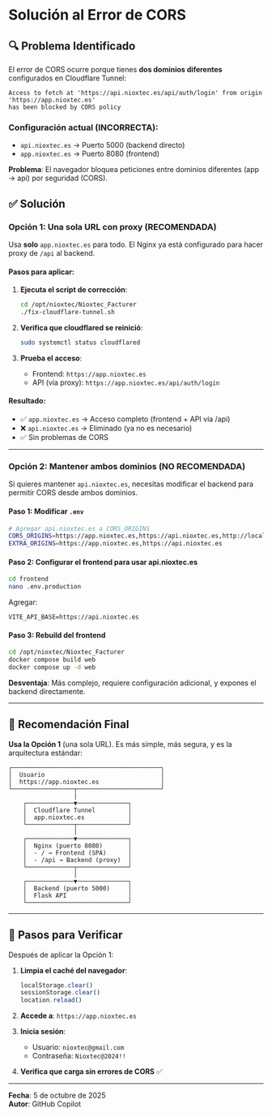 # Solución al Error de CORS

## 🔍 Problema Identificado

El error de CORS ocurre porque tienes **dos dominios diferentes** configurados en Cloudflare Tunnel:

```
Access to fetch at 'https://api.nioxtec.es/api/auth/login' from origin 'https://app.nioxtec.es' 
has been blocked by CORS policy
```

### Configuración actual (INCORRECTA):
- `api.nioxtec.es` → Puerto 5000 (backend directo)
- `app.nioxtec.es` → Puerto 8080 (frontend)

**Problema**: El navegador bloquea peticiones entre dominios diferentes (app → api) por seguridad (CORS).

## ✅ Solución

### Opción 1: Una sola URL con proxy (RECOMENDADA)

Usa **solo** `app.nioxtec.es` para todo. El Nginx ya está configurado para hacer proxy de `/api` al backend.

#### Pasos para aplicar:

1. **Ejecuta el script de corrección**:
   ```bash
   cd /opt/nioxtec/Nioxtec_Facturer
   ./fix-cloudflare-tunnel.sh
   ```

2. **Verifica que cloudflared se reinició**:
   ```bash
   sudo systemctl status cloudflared
   ```

3. **Prueba el acceso**:
   - Frontend: `https://app.nioxtec.es`
   - API (vía proxy): `https://app.nioxtec.es/api/auth/login`

#### Resultado:
- ✅ `app.nioxtec.es` → Acceso completo (frontend + API vía /api)
- ❌ `api.nioxtec.es` → Eliminado (ya no es necesario)
- ✅ Sin problemas de CORS

---

### Opción 2: Mantener ambos dominios (NO RECOMENDADA)

Si quieres mantener `api.nioxtec.es`, necesitas modificar el backend para permitir CORS desde ambos dominios.

#### Paso 1: Modificar `.env`

```bash
# Agregar api.nioxtec.es a CORS_ORIGINS
CORS_ORIGINS=https://app.nioxtec.es,https://api.nioxtec.es,http://localhost:8080
EXTRA_ORIGINS=https://app.nioxtec.es,https://api.nioxtec.es
```

#### Paso 2: Configurar el frontend para usar api.nioxtec.es

```bash
cd frontend
nano .env.production
```

Agregar:
```env
VITE_API_BASE=https://api.nioxtec.es
```

#### Paso 3: Rebuild del frontend

```bash
cd /opt/nioxtec/Nioxtec_Facturer
docker compose build web
docker compose up -d web
```

**Desventaja**: Más complejo, requiere configuración adicional, y expones el backend directamente.

---

## 🎯 Recomendación Final

**Usa la Opción 1** (una sola URL). Es más simple, más segura, y es la arquitectura estándar:

```
┌─────────────────────────────────────────┐
│  Usuario                                │
│  https://app.nioxtec.es                 │
└─────────────────┬───────────────────────┘
                  │
    ┌─────────────▼──────────────┐
    │  Cloudflare Tunnel         │
    │  app.nioxtec.es            │
    └─────────────┬──────────────┘
                  │
    ┌─────────────▼──────────────┐
    │  Nginx (puerto 8080)       │
    │  - / → Frontend (SPA)      │
    │  - /api → Backend (proxy)  │
    └─────────────┬──────────────┘
                  │
    ┌─────────────▼──────────────┐
    │  Backend (puerto 5000)     │
    │  Flask API                 │
    └────────────────────────────┘
```

---

## 📝 Pasos para Verificar

Después de aplicar la Opción 1:

1. **Limpia el caché del navegador**:
   ```javascript
   localStorage.clear()
   sessionStorage.clear()
   location.reload()
   ```

2. **Accede a**: `https://app.nioxtec.es`

3. **Inicia sesión**:
   - Usuario: `nioxtec@gmail.com`
   - Contraseña: `Nioxtec@2024!!`

4. **Verifica que carga sin errores de CORS** ✅

---

**Fecha**: 5 de octubre de 2025  
**Autor**: GitHub Copilot
